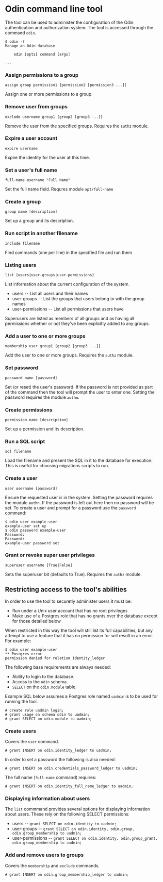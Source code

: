 # Odin command line tool

The tool can be used to administer the configuration of the Odin authentication and authorization system. The tool is accessed through the command `odin`.

    $ odin -?
    Manage an Odin database

        odin [opts] command [args]

    ...



### Assign permissions to a group

    assign group permission1 [permission2 [permission3 ...]]

Assign one or more permissions to a group.

### Remove user from groups

    exclude username group1 [group2 [group3 ...]]

Remove the user from the specified groups. Requires the `authz` module.

### Expire a user account

    expire username

Expire the identity for the user at this time.

### Set a user's full name

    full-name username "Full Name"

Set the full name field. Requres module `opt/full-name`

### Create a group

    group name [description]

Set up a group and its description.

### Run script in another filename

    include filename

Find commands (one per line) in the specified file and run them

### Listing users

    list [users|user-groups|user-permissions]

List information about the current configuration of the system.

* users -- List all users and their names
* user-groups -- List the groups that users belong to with the group names
* user-permissions -- List all permissions that users have

Superusers are listed as members of all groups and as having all permissions whether or not they've been explicitly added to any groups.

### Add a user to one or more groups

    membership user group1 [group2 [group3 ...]]

Add the user to one or more groups. Requires the `authz` module.

### Set password

    password name [password]

Set (or reset) the user's password. If the password is not provided as part of the command then the tool will prompt the user to enter one.  Setting the password requires the module `authn`.

### Create permissions

    permission name [description]

Set up a permission and its description.

### Run a SQL script

    sql filename

Load the filename and present the SQL in it to the database for execution. This is useful for choosing migrations scripts to run.

### Create a user

    user username [password]

Ensure the requested user is in the system. Setting the password requires the module `authn`. If the password is left out here then no password will be set. To create a user and prompt for a password use the `password` command:

    $ odin user example-user
    example-user set up
    $ odin password example-user
    Password:
    Password:
    example-user password set

### Grant or revoke super user privileges

    superuser username [True|False]

Sets the superuser bit (defaults to True). Requires the `authz` module.


## Restricting access to the tool's abilities

In order to use the tool to securetly administer users it must be:

* Run under a Unix user account that has no root privileges
* Make use of a Postgres role that has no grants over the database except for those detailed below

When restricted in this way the tool will still list its full capabilities, but any attempt to use a feature that it has no permission for will result in an error. For example:

    $ odin user example-user
    ** Postgres error
    permission denied for relation identity_ledger

The following base requirements are always needed:

* Ability to login to the database.
* Access to the `odin` schema.
* `SELECT` on the `odin.module` table.

Example SQL below assumes a Postgres role named `uadmin` is to be used for running the tool.

    # create role uadmin login;
    # grant usage on schema odin to uadmin;
    # grant SELECT on odin.module to uadmin;

### Create users

Covers the `user` command.

    # grant INSERT on odin.identity_ledger to uadmin;

In order to set a password the following is also needed:

    # grant INSERT on odin.credentials_password_ledger to uadmin;

The full name (`full-name` command) requires:

    # grant INSERT on odin.identity_full_name_ledger to uadmin;

### Displaying information about users

The `list` commmand provides several options for displaying information about users. These rely on the following SELECT permissions:

* users -- `grant SELECT on odin.identity to uadmin;`
* user-groups -- `grant SELECT on odin.identity, odin.group, odin.group_membership to uadmin;`
* user-permissions -- `grant SELECT on odin.identity, odin.group_grant, odin.group_membership to uadmin;`

### Add and remove users to groups

Covers the `membership` and `exclude` commands.

    # grant INSERT on odin.group_membership_ledger to uadmin;

